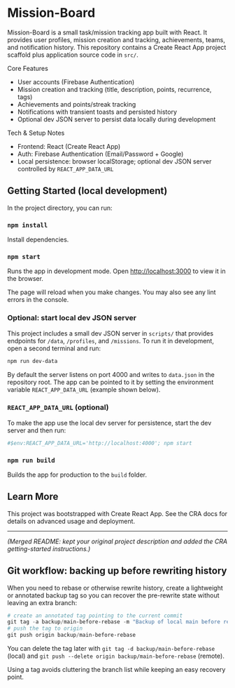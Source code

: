 # Mission-Board

Mission-Board is a small task/mission tracking app built with React. It provides user profiles, mission creation and tracking, achievements, teams, and notification history. This repository contains a Create React App project scaffold plus application source code in `src/`.

Core Features
- User accounts (Firebase Authentication)
- Mission creation and tracking (title, description, points, recurrence, tags)
- Achievements and points/streak tracking
- Notifications with transient toasts and persisted history
- Optional dev JSON server to persist data locally during development

Tech & Setup Notes
- Frontend: React (Create React App)
- Auth: Firebase Authentication (Email/Password + Google)
- Local persistence: browser localStorage; optional dev JSON server controlled by `REACT_APP_DATA_URL`

## Getting Started (local development)

In the project directory, you can run:

### `npm install`

Install dependencies.

### `npm start`

Runs the app in development mode.
Open [http://localhost:3000](http://localhost:3000) to view it in the browser.

The page will reload when you make changes. You may also see any lint errors in the console.

### Optional: start local dev JSON server

This project includes a small dev JSON server in `scripts/` that provides endpoints for `/data`, `/profiles`, and `/missions`. To run it in development, open a second terminal and run:

```powershell
npm run dev-data
```

By default the server listens on port 4000 and writes to `data.json` in the repository root. The app can be pointed to it by setting the environment variable `REACT_APP_DATA_URL` (example shown below).

### `REACT_APP_DATA_URL` (optional)

To make the app use the local dev server for persistence, start the dev server and then run:

```powershell
#$env:REACT_APP_DATA_URL='http://localhost:4000'; npm start
```

### `npm run build`

Builds the app for production to the `build` folder.

## Learn More

This project was bootstrapped with Create React App. See the CRA docs for details on advanced usage and deployment.

---

*(Merged README: kept your original project description and added the CRA getting-started instructions.)*

## Git workflow: backing up before rewriting history

When you need to rebase or otherwise rewrite history, create a lightweight or annotated backup tag so you can recover the pre-rewrite state without leaving an extra branch:

```powershell
# create an annotated tag pointing to the current commit
git tag -a backup/main-before-rebase -m "Backup of local main before rebase on $(Get-Date -Format 'yyyy-MM-dd')"
# push the tag to origin
git push origin backup/main-before-rebase
```

You can delete the tag later with `git tag -d backup/main-before-rebase` (local) and `git push --delete origin backup/main-before-rebase` (remote).

Using a tag avoids cluttering the branch list while keeping an easy recovery point.
